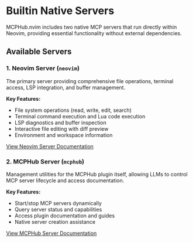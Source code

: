 # Builtin Native Servers

MCPHub.nvim includes two native MCP servers that run directly within Neovim, providing essential functionality without external dependencies.

## Available Servers

### 1. Neovim Server (`neovim`)

The primary server providing comprehensive file operations, terminal access, LSP integration, and buffer management.

**Key Features:**
- File system operations (read, write, edit, search)
- Terminal command execution and Lua code execution
- LSP diagnostics and buffer inspection
- Interactive file editing with diff preview
- Environment and workspace information

[View Neovim Server Documentation](./neovim)

### 2. MCPHub Server (`mcphub`)

Management utilities for the MCPHub plugin itself, allowing LLMs to control MCP server lifecycle and access documentation.

**Key Features:**
- Start/stop MCP servers dynamically
- Query server status and capabilities
- Access plugin documentation and guides
- Native server creation assistance

[View MCPHub Server Documentation](./mcphub)

